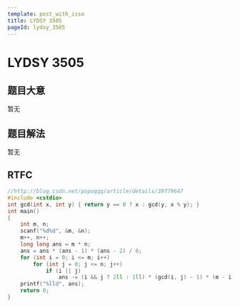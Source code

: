 ```yaml
---
template: post_with_isso
title: LYDSY 3505
pageId: lydsy_3505
---
```


# LYDSY 3505
<span id="poem"></span><script>$(function(){$.ajax('/api/poem?rnd='+Date.now()+Math.random()).done(function(data){$('#poem').text(data);});});</script>
## 题目大意
暂无

## 题目解法
暂无

## RTFC

```cpp
//http://blog.csdn.net/popoqqq/article/details/39779647
#include <cstdio>
int gcd(int x, int y) { return y == 0 ? x : gcd(y, x % y); }
int main()
{
    int m, n;
    scanf("%d%d", &m, &n);
    m++, n++;
    long long ans = m * n;
    ans = ans * (ans - 1) * (ans - 2) / 6;
    for (int i = 0; i <= m; i++)
        for (int j = 0; j <= n; j++)
            if (i || j)
                ans -= (i && j ? 2ll : 1ll) * (gcd(i, j) - 1) * (m - i) * (n - j);
    printf("%lld", ans);
    return 0;
}
```
<div id="__comment"></div>
